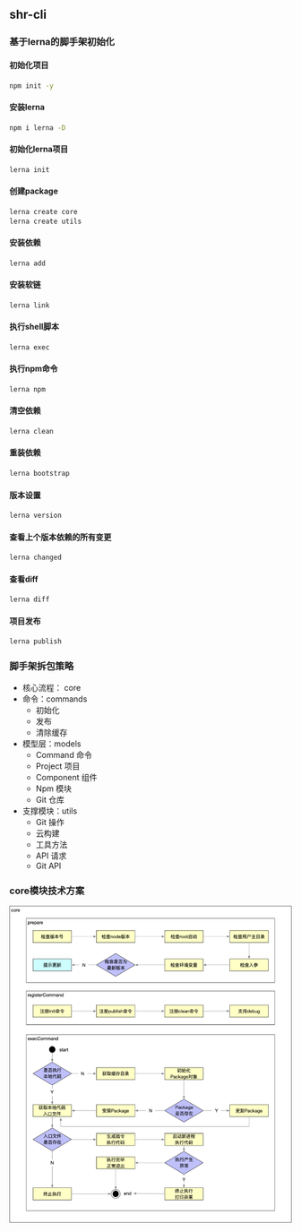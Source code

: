 ## shr-cli
### 基于lerna的脚手架初始化

#### 初始化项目

```bash
npm init -y
```

#### 安装lerna

```bash
npm i lerna -D
```

#### 初始化lerna项目

```bash
lerna init
```

#### 创建package

```bash
lerna create core
lerna create utils
```

#### 安装依赖

```bash
lerna add
```

#### 安装软链

```bash
lerna link
```

#### 执行shell脚本

```bash
lerna exec
```

#### 执行npm命令

```bash
lerna npm
```

#### 清空依赖

```bash
lerna clean
```

#### 重装依赖

```bash
lerna bootstrap
```

#### 版本设置

```bash
lerna version
```

#### 查看上个版本依赖的所有变更

```bash
lerna changed
```

#### 查看diff

```bash
lerna diff
```

#### 项目发布

```bash
lerna publish
```

### 脚手架拆包策略

- 核心流程： core
- 命令：commands
  - 初始化
  - 发布
  - 清除缓存
- 模型层：models
  - Command 命令
  - Project 项目
  - Component 组件
  - Npm 模块
  - Git 仓库
- 支撑模块：utils
  - Git 操作
  - 云构建
  - 工具方法
  - API 请求
  - Git API

### core模块技术方案

![](.\assets\core.png)
